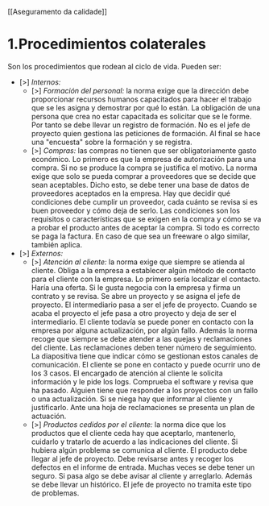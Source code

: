 [[Aseguramento da calidade]]

# 1.Procedimientos colaterales
Son los procedimientos que rodean al ciclo de vida. Pueden ser:
+ [>] *Internos:* 
	+ [>] *Formación del personal:* la norma exige que la dirección debe proporcionar recursos humanos capacitados para hacer el trabajo que se les asigna y demostrar por qué lo están. La obligación de una persona que crea no estar capacitada es solicitar que se le forme. Por tanto se debe llevar un registro de formación. No es el jefe de proyecto quien gestiona las peticiones de formación. Al final se hace una "encuesta" sobre la formación y se registra.
	+ [>] *Compras:* las compras no tienen que ser obligatoriamente gasto económico. Lo primero es que la empresa de autorización para una compra. Si no se produce la compra se justifica el motivo. La norma exige que solo se pueda comprar a proveedores que se decide que sean aceptables. Dicho esto, se debe tener una base de datos de proveedores aceptados en la empresa. Hay que decidir qué condiciones debe cumplir un proveedor, cada cuánto se revisa si es buen proveedor y cómo deja de serlo. Las condiciones son los requisitos o características que se exigen en la compra y cómo se va a probar el producto antes de aceptar la compra. Si todo es correcto se paga la factura. En caso de que sea un freeware o algo similar, también aplica.
+ [>] *Externos:*
	+ [>] *Atención al cliente:* la norma exige que siempre se atienda al cliente. Obliga a la empresa a establecer algún método de contacto para el cliente con la empresa. Lo primero sería localizar el contacto. Haría una oferta. Si le gusta negocia con la empresa y firma un contrato y se revisa. Se abre un proyecto y se asigna el jefe de proyecto. El intermediario pasa a ser el jefe de proyecto. Cuando se acaba el proyecto el jefe pasa a otro proyecto y deja de ser el intermediario. El cliente todavía se puede poner en contacto con la empresa por alguna actualización, por algún fallo. Además la norma recoge que siempre se debe atender a las quejas y reclamaciones del cliente. Las reclamaciones deben tener número de seguimiento. La diapositiva tiene que indicar cómo se gestionan estos canales de comunicación. El cliente se pone en contacto y puede ocurrir uno de los 3 casos. El encargado de atención al cliente le solicita información y le pide los logs. Comprueba el software y revisa que ha pasado. Alguien tiene que responder a los proyectos con un fallo o una actualización. Si se niega hay que informar al cliente y justificarlo. Ante una hoja de reclamaciones se presenta un plan de actuación.
	+ [>] *Productos cedidos por el cliente:* la norma dice que los productos que el cliente ceda hay que aceptarlo, mantenerlo, cuidarlo y tratarlo de acuerdo a las indicaciones del cliente. Si hubiera algún problema se comunica al cliente. El producto debe llegar al jefe de proyecto. Debe revisarse antes y recoger los defectos en el informe de entrada. Muchas veces se debe tener un seguro. Si pasa algo se debe avisar al cliente y arreglarlo. Además se debe llevar un histórico. El jefe de proyecto no tramita este tipo de problemas.